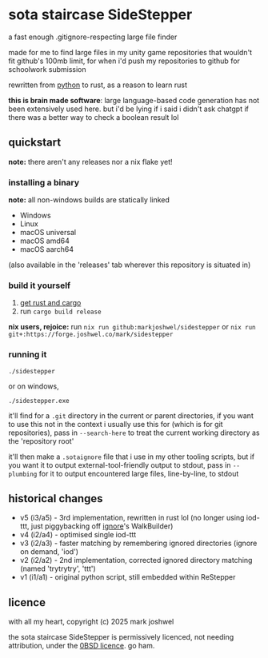 # sota staircase SideStepper

a fast enough .gitignore-respecting large file finder

made for me to find large files in my unity game repositories that wouldn't
fit github's 100mb limit, for when i'd push my repositories to github for
schoolwork submission

rewritten from [python](https://forge.joshwel.co/mark/sota/src/branch/main/sidestepper.py)
to rust, as a reason to learn rust

**this is brain made software**: large language-based code generation has not
been extensively used here. but i'd be lying if i said i didn't ask chatgpt if
there was a better way to check a boolean result lol

## quickstart

**note:** there aren't any releases nor a nix flake yet!

### installing a binary

**note:** all non-windows builds are statically linked

- Windows
- Linux
- macOS universal
- macOS amd64
- macOS aarch64

(also available in the 'releases' tab wherever this repository is situated in)

### build it yourself

1. [get rust and cargo](https://doc.rust-lang.org/cargo/getting-started/installation.html#install-rust-and-cargo)
2. run `cargo build release`

**nix users, rejoice:** run `nix run github:markjoshwel/sidestepper` or `nix run git+:https://forge.joshwel.co/mark/sidestepper`

### running it

```text
./sidestepper
```

or on windows,

```text
./sidestepper.exe
```

it'll find for a `.git` directory in the current or parent directories, if you
want to use this not in the context i usually use this for (which is for git
repositories), pass in `--search-here` to treat the current working directory
as the 'repository root'

it'll then make a `.sotaignore` file that i use in my other tooling scripts,
but if you want it to output external-tool-friendly output to stdout, pass in
`--plumbing` for it to output encountered large files, line-by-line, to stdout

## historical changes

- v5 (i3/a5) - 3rd implementation, rewritten in rust lol (no longer using iod-ttt, just piggybacking off [ignore](https://crates.io/crates/ignore)'s WalkBuilder)
- v4 (i2/a4) - optimised single iod-ttt
- v3 (i2/a3) - faster matching by remembering ignored directories (ignore on demand, 'iod')
- v2 (i2/a2) - 2nd implementation, corrected ignored directory matching (named 'trytrytry', 'ttt')
- v1 (i1/a1) - original python script, still embedded within ReStepper

## licence

with all my heart, copyright (c) 2025 mark joshwel

the sota staircase SideStepper is permissively licenced, not needing
attribution, under the [0BSD licence](LICENCE). go ham.

